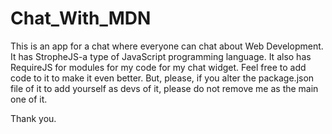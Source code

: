 # Chat_With_MDN


This is an app for a chat where everyone can chat about Web Development.  It has StropheJS-a type of JavaScript programming language.  It also has RequireJS for modules for my code for my chat widget.  Feel free to add code to it to make it even better.  But, please, if you alter the package.json file of it to add yourself as devs of it, please do not remove me as the main one of it.

Thank you.
